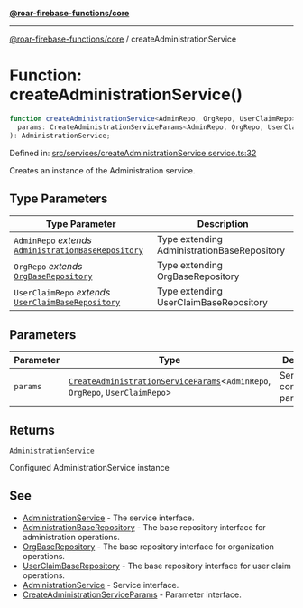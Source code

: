 [**@roar-firebase-functions/core**](../README.md)

---

[@roar-firebase-functions/core](../README.md) / createAdministrationService

# Function: createAdministrationService()

```ts
function createAdministrationService<AdminRepo, OrgRepo, UserClaimRepo>(
  params: CreateAdministrationServiceParams<AdminRepo, OrgRepo, UserClaimRepo>,
): AdministrationService;
```

Defined in: [src/services/createAdministrationService.service.ts:32](src/src/services/createAdministrationService.service.ts#32)

Creates an instance of the Administration service.

## Type Parameters

| Type Parameter                                                                                        | Description                                 |
| ----------------------------------------------------------------------------------------------------- | ------------------------------------------- |
| `AdminRepo` _extends_ [`AdministrationBaseRepository`](../interfaces/AdministrationBaseRepository.md) | Type extending AdministrationBaseRepository |
| `OrgRepo` _extends_ [`OrgBaseRepository`](../interfaces/OrgBaseRepository.md)                         | Type extending OrgBaseRepository            |
| `UserClaimRepo` _extends_ [`UserClaimBaseRepository`](../interfaces/UserClaimBaseRepository.md)       | Type extending UserClaimBaseRepository      |

## Parameters

| Parameter | Type                                                                                                                                 | Description                      |
| --------- | ------------------------------------------------------------------------------------------------------------------------------------ | -------------------------------- |
| `params`  | [`CreateAdministrationServiceParams`](../interfaces/CreateAdministrationServiceParams.md)\<`AdminRepo`, `OrgRepo`, `UserClaimRepo`\> | Service configuration parameters |

## Returns

[`AdministrationService`](../interfaces/AdministrationService.md)

Configured AdministrationService instance

## See

- [AdministrationService](../interfaces/AdministrationService.md) - The service interface.
- [AdministrationBaseRepository](../interfaces/AdministrationBaseRepository.md) - The base repository interface for administration operations.
- [OrgBaseRepository](../interfaces/OrgBaseRepository.md) - The base repository interface for organization operations.
- [UserClaimBaseRepository](../interfaces/UserClaimBaseRepository.md) - The base repository interface for user claim operations.
- [AdministrationService](../interfaces/AdministrationService.md) - Service interface.
- [CreateAdministrationServiceParams](../interfaces/CreateAdministrationServiceParams.md) - Parameter interface.
